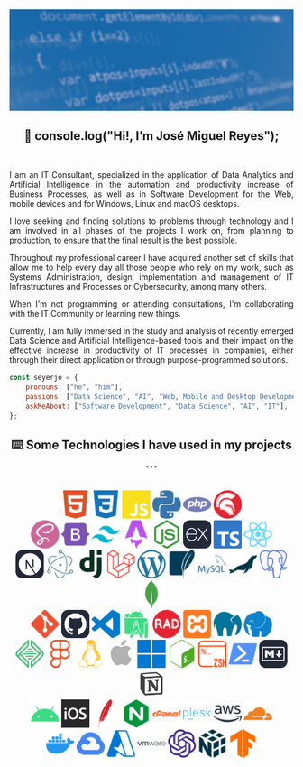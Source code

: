 <img src="./assets/github-profile-banner.jpg" />

<h2 align="center">
    👋 console.log("Hi!, I’m José Miguel Reyes");
</h2>

<br/>

<p align="justify">
I am an IT Consultant, specialized in the application of Data Analytics and Artificial Intelligence in the automation and productivity increase of Business Processes, as well as in Software Development for the Web, mobile devices and for Windows, Linux and macOS desktops.
</p>

<p align="justify">
I love seeking and finding solutions to problems through technology and I am involved in all phases of the projects I work on, from planning to production, to ensure that the final result is the best possible.
</p>

<p align="justify">
Throughout my professional career I have acquired another set of skills that allow me to help every day all those people who rely on my work, such as Systems Administration, design, implementation and management of IT Infrastructures and Processes or Cybersecurity, among many others.
</p>

<p align="justify">
When I'm not programming or attending consultations, I'm collaborating with the IT Community or learning new things.
</p>

<p align="justify">
Currently, I am fully immersed in the study and analysis of recently emerged Data Science and Artificial Intelligence-based tools and their impact on the effective increase in productivity of IT processes in companies, either through their direct application or through purpose-programmed solutions.
</p>

```javascript
const seyerjo = {
    pronouns: ["he", "him"],
    passions: ["Data Science", "AI", "Web, Mobile and Desktop Development"],
    askMeAbout: ["Software Development", "Data Science", "AI", "IT"],
};
```
<h2 align="center">
    ⌨️ Some Technologies I have used in my projects ...
</h2>

<br/>

<div align="center">
    <img src="./assets/html5.svg" alt="HTML" height="50px" title="HTML" />
    <img src="./assets/css3.svg" alt="CSS" height="50px" title="CSS" />
    <img src="./assets/javascript.svg" alt="JavaScript" height="50px" title="JavaScript" />
    <img src="./assets/python.svg" alt="Python" height="50px" title="Python" />
    <img src="./assets/php.svg" alt="PHP" height="50px" title="PHP" />
    <img src="./assets/delphi.svg" alt="Object Pascal (Delphi)" height="50px" title="Object Pascal (Delphi)" />
</div>

<div align="center">
    <img src="./assets/sass.svg" alt="Sass" height="50px" title="Sass" />
    <img src="./assets/bootstrap.svg" alt="Bootstrap" height="50px" title="Bootstrap" />
    <img src="./assets/tailwindcss.svg" alt="Tailwind CSS" height="50px" title="Tailwind CSS" />
    <img src="./assets/astro.svg" alt="Astro" height="50px" title="Astro" />
    <img src="./assets/nodedotjs.svg" alt="Node.JS" height="50px" title="Node.JS" />
    <img src="./assets/express.svg" alt="Express.JS" height="50px" title="Express.JS" />
    <img src="./assets/typescript.svg" alt="TypeScript" height="50px" title="TypeScript" />
    <img src="./assets/react.svg" alt="React.JS & React Native" height="50px" title="React.JS & React Native" />
</div>

<div align="center">
    <img src="./assets/nextdotjs.svg" alt="Next.JS" height="50px" title="Next.JS" />
    <img src="./assets/electron.svg" alt="Electron" height="50px" title="Electron" />
    <img src="./assets/django.svg" alt="Django" height="50px" title="Django" />
    <img src="./assets/laravel.svg" alt="Laravel" height="50px" title="Laravel" />
    <img src="./assets/wordpress.svg" alt="WordPress Core" height="50px" title="WordPress Core" />
    <img src="./assets/sqlite.svg" alt="SQLite" height="50px" title="SQLite" />
    <img src="./assets/mysql.svg" alt="MySQL" height="50px" title="MySQL" />
    <img src="./assets/mariadb.svg" alt="MariaDB" height="50px" title="MariaDB" />
    <img src="./assets/postgresql.svg" alt="PostgreSQL" height="50px" title="PostgreSQL" />
    <img src="./assets/mongodb.svg" alt="MongoDB" height="50px" title="MongoDB" />
</div>

<div align="center">
    <img src="./assets/git.svg" alt="Git" height="50px" title="Git" />
    <img src="./assets/github.svg" alt="GitHub" height="50px" title="GitHub" />
    <img src="./assets/visualstudiocode.svg" alt="Visual Studio Code" height="50px" title="Visual Studio Code" />
    <img src="./assets/androidstudio.svg" alt="Android Studio" height="50px" title="Android Studio" />
    <img src="./assets/radstudio.svg" alt="RAD Studio" height="50px" title="RAD Studio" />
    <img src="./assets/xampp.svg" alt="XAMPP" height="50px" title="XAMPP" />
    <img src="./assets/mamp.svg" alt="MAMP" height="50px" title="MAMP" />
    <img src="./assets/laragon.svg" alt="Laragon" height="50px" title="Laragon" />
</div>

<div align="center">
    <img src="./assets/local.svg" alt="Local by Flywheel" height="50px" title="Local by Flywheel" />
    <img src="./assets/figma.svg" alt="Figma" height="50px" title="Figma" />
    <img src="./assets/linux.svg" alt="Linux" height="50px" title="Linux" />
    <img src="./assets/macos.png" alt="MacOS" height="50px" title="MacOS" />
    <img src="./assets/windows.svg" alt="Windows" height="50px" title="Windows" />
    <img src="./assets/gnubash.svg" alt="GNU Bash" height="50px" title="GNU Bash" />
    <img src="./assets/zsh.svg" alt="Z-Shell" height="50px" title="Z-Shell" />
    <img src="./assets/powershell.svg" alt="Powershell" height="50px" title="Powershell" />
    <img src="./assets/markdown.svg" alt="Markdown" height="50px" title="Markdown" />
    <img src="./assets/notion.png" alt="Notion" height="50px" title="Notion" />
</div>

<div align="center">
    <img src="./assets/android.svg" alt="Android" height="50px" title="Android" />
    <img src="./assets/ios.svg" alt="iOS" height="50px" title="iOS" />
    <img src="./assets/apache.svg" alt="Apache Server" height="50px" title="Apache Server" />
    <img src="./assets/nginx.svg" alt="Nginx Server" height="50px" title="Nginx Server" />
    <img src="./assets/cpanel.svg" alt="cPanel" height="50px" title="cPanel" />
    <img src="./assets/plesk.svg" alt="Plesk" height="50px" title="Plesk" />
    <img src="./assets/amazonaws.svg" alt="Amazon Web Services" height="50px" title="Amazon Web Services" />
    <img src="./assets/cloudflare.svg" alt="Cloudflare" height="50px" title="Cloudflare" />
</div>

<div align="center">
    <img src="./assets/docker.svg" alt="Docker" height="50px" title="Docker" /> 
    <img src="./assets/googlecloud.svg" alt="Google Cloud" height="50px" title="Google Cloud" />
    <img src="./assets/microsoftazure.svg" alt="Microsoft Azure" height="50px" title="Microsoft Azure" />
    <img src="./assets/vmware.svg" alt="VMware Infrastructure" height="50px" title="VMware Infrastructure" />
    <img src="./assets/openai.svg" alt="Open AI" height="50px" title="Open AI" />
    <img src="./assets/numpy.svg" alt="NumPy" height="50px" title="NumPy" />
    <img src="./assets/tensorflow.svg" alt="Tensorflow" height="50px" title="Tensorflow" />
</div>